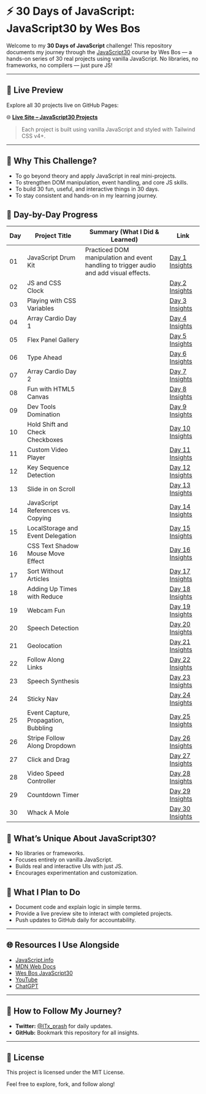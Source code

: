 # ⚡ **30 Days of JavaScript: JavaScript30 by Wes Bos**

Welcome to my **30 Days of JavaScript** challenge! This repository documents my journey through the [JavaScript30](https://javascript30.com/) course by Wes Bos — a hands-on series of 30 real projects using vanilla JavaScript. No libraries, no frameworks, no compilers — just pure JS!

---
## 🔗 Live Preview

Explore all 30 projects live on GitHub Pages:

🌐 **[Live Site – JavaScript30 Projects](https://itx-prash.github.io/30daysofvanillajs/)**

> Each project is built using vanilla JavaScript and styled with Tailwind CSS v4+.

---
## 🚀 **Why This Challenge?**

- To go beyond theory and apply JavaScript in real mini-projects.
- To strengthen DOM manipulation, event handling, and core JS skills.
- To build 30 fun, useful, and interactive things in 30 days.
- To stay consistent and hands-on in my learning journey.

## 📅 **Day-by-Day Progress**

| Day | Project Title                          | Summary (What I Did & Learned)                                                                                   | Link                          |
| --- | -------------------------------------- | ----------------------------------------------------------------------------------------------------------------- | ----------------------------- |
| 01  | JavaScript Drum Kit                    | Practiced DOM manipulation and event handling to trigger audio and add visual effects.                            | [Day 1 Insights](./Day-01/)   |
| 02  | JS and CSS Clock                       |                                                                                                                   | [Day 2 Insights](./Day-02/)   |
| 03  | Playing with CSS Variables             |                                                                                                                   | [Day 3 Insights](./Day-03/)   |
| 04  | Array Cardio Day 1                     |                                                                                                                   | [Day 4 Insights](./Day-04/)   |
| 05  | Flex Panel Gallery                     |                                                                                                                   | [Day 5 Insights](./Day-05/)   |
| 06  | Type Ahead                             |                                                                                                                   | [Day 6 Insights](./Day-06/)   |
| 07  | Array Cardio Day 2                     |                                                                                                                   | [Day 7 Insights](./Day-07/)   |
| 08  | Fun with HTML5 Canvas                  |                                                                                                                   | [Day 8 Insights](./Day-08/)   |
| 09  | Dev Tools Domination                   |                                                                                                                   | [Day 9 Insights](./Day-09/)   |
| 10  | Hold Shift and Check Checkboxes        |                                                                                                                   | [Day 10 Insights](./Day-10/)  |
| 11  | Custom Video Player                    |                                                                                                                   | [Day 11 Insights](./Day-11/)  |
| 12  | Key Sequence Detection                 |                                                                                                                   | [Day 12 Insights](./Day-12/)  |
| 13  | Slide in on Scroll                     |                                                                                                                   | [Day 13 Insights](./Day-13/)  |
| 14  | JavaScript References vs. Copying      |                                                                                                                   | [Day 14 Insights](./Day-14/)  |
| 15  | LocalStorage and Event Delegation      |                                                                                                                   | [Day 15 Insights](./Day-15/)  |
| 16  | CSS Text Shadow Mouse Move Effect      |                                                                                                                   | [Day 16 Insights](./Day-16/)  |
| 17  | Sort Without Articles                  |                                                                                                                   | [Day 17 Insights](./Day-17/)  |
| 18  | Adding Up Times with Reduce            |                                                                                                                   | [Day 18 Insights](./Day-18/)  |
| 19  | Webcam Fun                             |                                                                                                                   | [Day 19 Insights](./Day-19/)  |
| 20  | Speech Detection                       |                                                                                                                   | [Day 20 Insights](./Day-20/)  |
| 21  | Geolocation                           |                                                                                                                   | [Day 21 Insights](./Day-21/)  |
| 22  | Follow Along Links                     |                                                                                                                   | [Day 22 Insights](./Day-22/)  |
| 23  | Speech Synthesis                       |                                                                                                                   | [Day 23 Insights](./Day-23/)  |
| 24  | Sticky Nav                             |                                                                                                                   | [Day 24 Insights](./Day-24/)  |
| 25  | Event Capture, Propagation, Bubbling   |                                                                                                                   | [Day 25 Insights](./Day-25/)  |
| 26  | Stripe Follow Along Dropdown           |                                                                                                                   | [Day 26 Insights](./Day-26/)  |
| 27  | Click and Drag                         |                                                                                                                   | [Day 27 Insights](./Day-27/)  |
| 28  | Video Speed Controller                 |                                                                                                                   | [Day 28 Insights](./Day-28/)  |
| 29  | Countdown Timer                        |                                                                                                                   | [Day 29 Insights](./Day-29/)  |
| 30  | Whack A Mole                           |                                                                                                                   | [Day 30 Insights](./Day-30/)  |

## 🔧 **What’s Unique About JavaScript30?**

- No libraries or frameworks.
- Focuses entirely on vanilla JavaScript.
- Builds real and interactive UIs with just JS.
- Encourages experimentation and customization.

## 🧠 **What I Plan to Do**

- Document code and explain logic in simple terms.
- Provide a live preview site to interact with completed projects.
- Push updates to GitHub daily for accountability.

---


## 🌐 **Resources I Use Alongside**

- [JavaScript.info](https://javascript.info/)
- [MDN Web Docs](https://developer.mozilla.org/en-US/docs/Web/JavaScript)
- [Wes Bos JavaScript30](https://javascript30.com/)
- [YouTube](https://www.youtube.com/)
- [ChatGPT](https://chat.openai.com/)

---

## 🔗 **How to Follow My Journey?**

- **Twitter:** [@ITx_prash](https://twitter.com/ITx_prash) for daily updates.
- **GitHub:** Bookmark this repository for all insights.

---

## 📝 **License**

This project is licensed under the MIT License.

Feel free to explore, fork, and follow along!


